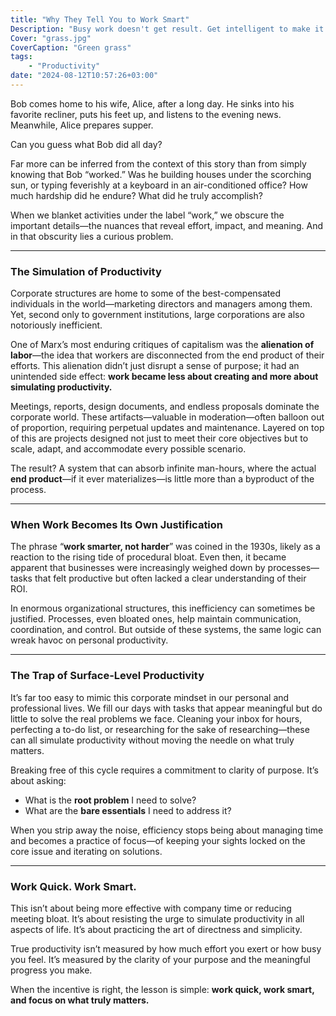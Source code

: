 ```yaml
---
title: "Why They Tell You to Work Smart"
Description: "Busy work doesn't get result. Get intelligent to make it count."
Cover: "grass.jpg"
CoverCaption: "Green grass"
tags:
    - "Productivity"
date: "2024-08-12T10:57:26+03:00"
---
```

Bob comes home to his wife, Alice, after a long day. He sinks into his favorite recliner, puts his feet up, and listens to the evening news. Meanwhile, Alice prepares supper.  

Can you guess what Bob did all day?  

Far more can be inferred from the context of this story than from simply knowing that Bob “worked.” Was he building houses under the scorching sun, or typing feverishly at a keyboard in an air-conditioned office? How much hardship did he endure? What did he truly accomplish?  

When we blanket activities under the label “work,” we obscure the important details—the nuances that reveal effort, impact, and meaning. And in that obscurity lies a curious problem.  

---

### **The Simulation of Productivity**  

Corporate structures are home to some of the best-compensated individuals in the world—marketing directors and managers among them. Yet, second only to government institutions, large corporations are also notoriously inefficient.  

One of Marx’s most enduring critiques of capitalism was the **alienation of labor**—the idea that workers are disconnected from the end product of their efforts. This alienation didn’t just disrupt a sense of purpose; it had an unintended side effect: **work became less about creating and more about simulating productivity.**  

Meetings, reports, design documents, and endless proposals dominate the corporate world. These artifacts—valuable in moderation—often balloon out of proportion, requiring perpetual updates and maintenance. Layered on top of this are projects designed not just to meet their core objectives but to scale, adapt, and accommodate every possible scenario.  

The result? A system that can absorb infinite man-hours, where the actual **end product**—if it ever materializes—is little more than a byproduct of the process.  

---

### **When Work Becomes Its Own Justification**  

The phrase “**work smarter, not harder**” was coined in the 1930s, likely as a reaction to the rising tide of procedural bloat. Even then, it became apparent that businesses were increasingly weighed down by processes—tasks that felt productive but often lacked a clear understanding of their ROI.  

In enormous organizational structures, this inefficiency can sometimes be justified. Processes, even bloated ones, help maintain communication, coordination, and control. But outside of these systems, the same logic can wreak havoc on personal productivity.  

---

### **The Trap of Surface-Level Productivity**  

It’s far too easy to mimic this corporate mindset in our personal and professional lives. We fill our days with tasks that appear meaningful but do little to solve the real problems we face. Cleaning your inbox for hours, perfecting a to-do list, or researching for the sake of researching—these can all simulate productivity without moving the needle on what truly matters.  

Breaking free of this cycle requires a commitment to clarity of purpose. It’s about asking:  
- What is the **root problem** I need to solve?  
- What are the **bare essentials** I need to address it?  

When you strip away the noise, efficiency stops being about managing time and becomes a practice of focus—of keeping your sights locked on the core issue and iterating on solutions.  

---

### **Work Quick. Work Smart.**  

This isn’t about being more effective with company time or reducing meeting bloat. It’s about resisting the urge to simulate productivity in all aspects of life. It’s about practicing the art of directness and simplicity.  

True productivity isn’t measured by how much effort you exert or how busy you feel. It’s measured by the clarity of your purpose and the meaningful progress you make.  

When the incentive is right, the lesson is simple: **work quick, work smart, and focus on what truly matters.**